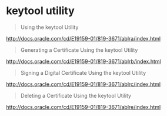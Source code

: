 # keytool utility

> Using the keytool Utility

http://docs.oracle.com/cd/E19159-01/819-3671/ablra/index.html

> Generating a Certificate Using the keytool Utility

http://docs.oracle.com/cd/E19159-01/819-3671/ablrb/index.html

> Signing a Digital Certificate Using the keytool Utility

http://docs.oracle.com/cd/E19159-01/819-3671/ablrc/index.html

> Deleting a Certificate Using the keytool Utility

http://docs.oracle.com/cd/E19159-01/819-3671/ablre/index.html
